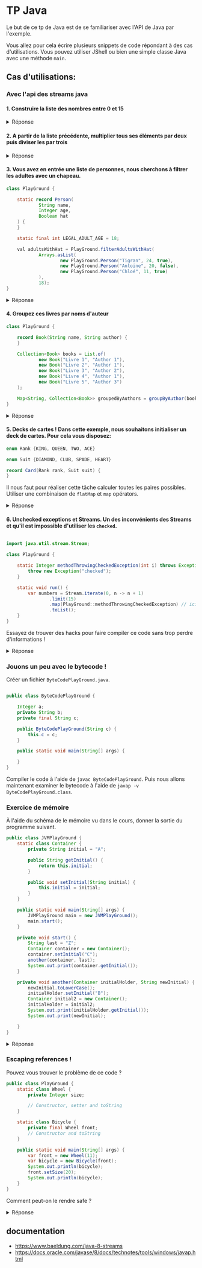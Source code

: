 # TP Java

Le but de ce tp de Java est de se familiariser avec l'API de Java par l'exemple.

Vous allez pour cela écrire plusieurs snippets de code répondant à des cas d'utilisations. Vous pouvez utiliser JShell
ou bien une simple classe Java avec une méthode `main`.

## Cas d'utilisations:

### Avec l'api des streams java

#### 1. Construire la liste des nombres entre 0 et 15

<details> 

<summary> Réponse </summary>

```java

class PlayGround {

    static List<Integer> withListApi() {
        return Arrays.asList(0, 1, 2, 3, 4, 5, 6, 7, 8, 9, 10, 11, 12, 13, 14, 15);
    }

    static List<Integer> withAdvanceStreamApi() {
        return Stream.iterate(0, n -> n + 1)
                .limit(16)
                .toList();
    }
}

```

</details> 

#### 2. A partir de la liste précédente, multiplier tous ses éléments par deux puis diviser les par trois

<details> 

<summary> Réponse </summary>

```java

class PlayGround {

    static List<Integer> withTwoSteps() {
        return Stream.iterate(0, n -> n + 1)
                .limit(16)
                .map(n -> n * 2)
                .map(n -> n / 3)
                .toList();
    }

    // Little trick here, it does not change performance wise, since streams are lazy

    static List<Integer> withOneStep() {
        return Stream.iterate(0, n -> n + 1)
                .limit(16)
                .map(PlayGround::computation)
                .toList();
    }


    static Integer computation(Integer n) {
        return n * 2 / 3;
    }
}

```

</details> 

#### 3. Vous avez en entrée une liste de personnes, nous cherchons à filtrer les adultes avec un chapeau.

```java
class PlayGround {

    static record Person(
            String name,
            Integer age,
            Boolean hat
    ) {
    }

    static final int LEGAL_ADULT_AGE = 18;

    val adultsWithHat = PlayGround.filterAdultsWithHat(
            Arrays.asList(
                    new PlayGround.Person("Tigran", 24, true),
                    new PlayGround.Person("Antoine", 20, false),
                    new PlayGround.Person("Chloé", 11, true)
            ),
            18);
}
```

<details> 

<summary> Réponse </summary>

```java

class PlayGround {

    record Person(String name, Integer age, Boolean hat) {
    }

    static final int LEGAL_ADULT_AGE = 18;

    static Collection<String> filterAdultsWithHat(Collection<Person> persons, int legalAdultAge) {
        return persons
                .stream()
                .filter(person -> person.age >= legalAdultAge)
                .filter(person -> person.hat)
                .map(Person::name)
                .toList();

    }


}

```

</details> 

#### 4. Groupez ces livres par noms d'auteur

```java
class PlayGround {

    record Book(String name, String author) {
    }

    Collection<Book> books = List.of(
            new Book("Livre 1", "Author 1"),
            new Book("Livre 2", "Author 1"),
            new Book("Livre 3", "Author 2"),
            new Book("Livre 4", "Author 1"),
            new Book("Livre 5", "Author 3")
    );

    Map<String, Collection<Book>> groupedByAuthors = groupByAuthor(books);
}
```

<details> 

<summary> Réponse </summary>

```java

class PlayGround {

    static groupByAuthor(Collection<Book> books) {
        return books.stream()
                .collect(Collectors.groupingBy(Book::author));
    }

}

```

</details> 

#### 5. Decks de cartes ! Dans cette exemple, nous souhaitons initialiser un deck de cartes. Pour cela vous disposez:

```java
enum Rank {KING, QUEEN, TWO, ACE}

enum Suit {DIAMOND, CLUB, SPADE, HEART}

record Card(Rank rank, Suit suit) {
}
```

Il nous faut pour réaliser cette tâche calculer toutes les paires possibles. Utiliser une combinaison de `flatMap`
et `map` opérators.

<details> 

<summary> Réponse </summary>

```java

import java.util.Collection;
import java.util.stream.Stream;

class PlayGround {

    enum Rank {KING, QUEEN, TWO, ACE}

    enum Suit {DIAMOND, CLUB, SPADE, HEART}

    record Card(Rank rank, Suit suit) {
    }

    static Collection<Card> newDeck() {
        return Stream.of(Suit.values())
                .flatMap(suit -> Stream.of(Rank.values())
                        .map(rank -> new Card(rank, suit))
                )
                .toList();
    }
}

```

</details> 

#### 6. Unchecked exceptions et Streams. Un des inconvénients des Streams et qu'il est impossible d'utiliser les `checked`.

```java

import java.util.stream.Stream;

class PlayGround {

    static Integer methodThrowingCheckedException(int i) throws Exception {
        throw new Exception("checked");
    }

    static void run() {
        var numbers = Stream.iterate(0, n -> n + 1)
                .limit(15)
                .map(PlayGround::methodThrowingCheckedException) // ici le code ne compile pas
                .toList();
    }
}

```

Essayez de trouver des hacks pour faire compiler ce code sans trop perdre d'informations !

<details> 

<summary> Réponse </summary>

```java

import java.util.Collection;
import java.util.Optional;
import java.util.stream.Stream;

class PlayGround {

    static Integer methodThrowingCheckedException(int i) throws Exception {
        throw new Exception("checked");
    }

    static void run() {
        // Solution 1
        var numbers = Stream.iterate(0, n -> n + 1)
                .limit(15)
                .map(i -> {
                    try {
                        return PlayGround.methodThrowingCheckedException(i);
                    } catch (Exception e) {
                        // handle here, but the issue is, what to return :/ 
                        // we could transform into a Runtime but meeh
                    }
                })
                .toList();

        // Solution 2 
        var numbers = Stream.iterate(0, n -> n + 1)
                .limit(15)
                .map(i -> {
                    try {
                        return Optional.of(PlayGround.methodThrowingCheckedException(i));
                    } catch (Exception e) {
                        return Optional.empty(); // Not bad, but we loose some information, logging could be enough tho
                    }
                })
                .filter(Optional::isPresent)
                .toList();


        // Solution 3 using FP
        var numbers = Stream.iterate(0, n -> n + 1)
                .limit(15)
                .map(PlayGround::methodWrapped) // Here it compiles ! And we do not loose information, FP is wonderful :-)
                .toList();


    }

    // For the example to be a Monad, we would need to add function like `flatMap`, `map`, `filter` 
    // and verify the three lows, but well you got what we want to do :p
    interface Either<L, R> extends Iterable<R> {

        static <L, R> Either<L, R> right(R right) {
            return new Right<>(right);
        }

        static <L, R> Either<L, R> left(L left) {
            return new Left<>(left);
        }

        boolean isLeft();

        L getLeft();

        boolean isRight();

        R getRight();

        final class Right<L, R> implements Either<L, R> {
            private final R value;

            private Right(R right) {
                this.value = right;
            }
            // complete implementation
        }

        final class Left<L, R> implements Either<L, R> {
            private final L value;

            private Left(L left) {
                this.value = left;
            }
            // complete implementation
        }

    }


}

```

Un peu plus de lecture pour une solution plus javaesque : https://stackoverflow.com/a/27644392
</details> 

### Jouons un peu avec le bytecode !

Créer un fichier `ByteCodePlayGround.java`.

```java

public class ByteCodePlayGround {

    Integer a;
    private String b;
    private final String c;

    public ByteCodePlayGround(String c) {
        this.c = c;
    }

    public static void main(String[] args) {

    }
}
```

Compiler le code à l'aide de `javac ByteCodePlayGround`. Puis nous allons maintenant examiner le bytecode à l'aide
de `javap -v ByteCodePlayGround.class`.

### Exercice de mémoire

À l'aide du schéma de le mémoire vu dans le cours, donner la sortie du programme suivant.

```java
public class JVMPlayGround {
    static class Container {
        private String initial = "A";

        public String getInitial() {
            return this.initial;
        }

        public void setInitial(String initial) {
            this.initial = initial;
        }
    }

    public static void main(String[] args) {
        JVMPlayGround main = new JVMPlayGround();
        main.start();
    }

    private void start() {
        String last = "Z";
        Container container = new Container();
        container.setInitial("C");
        another(container, last);
        System.out.print(container.getInitial());
    }

    private void another(Container initialHolder, String newInitial) {
        newInitial.toLowerCase();
        initialHolder.setInitial("B");
        Container initial2 = new Container();
        initialHolder = initial2;
        System.out.print(initialHolder.getInitial());
        System.out.print(newInitial);

    }
}

```

<details>

<summary>Réponse</summary>

<h4>Predication of the outcome</h4>

Le tableau se lit du bas vers le haut pour garder le "stack".

```
scope      | stack          | heap                   
-----------|----------------|------------------------
(another)> | initial2      -|-> Container() -> "A"   
           |                |   ^
(another)> | newInitial    -|---|------------------| 
(another)> | initialHolder -|---|                  | 
(another)> | container     -|-> Container() -> "B" | 
(start)>   | last          -|-> "Z" <------------- | 
(main)>    | main          -|-> Main()               
```

First print: "A"

2nd print: "Z"

3rd print: "B"
</details>

### Escaping references !

Pouvez vous trouver le problème de ce code ?

```java
public class PlayGround {
    static class Wheel {
        private Integer size;

        // Constructor, setter and toString
    }

    static class Bicycle {
        private final Wheel front;
        // Constructor and toString
    }

    public static void main(String[] args) {
        var front = new Wheel(11);
        var bicycle = new Bicycle(front);
        System.out.println(bicycle);
        front.setSize(20);
        System.out.println(bicycle);
    }
}

```

Comment peut-on le rendre safe ? 

<details>
    
<summary>Réponse</summary>

```java
public class PlayGround {
    static class Wheel {
        private Integer size;

        // Constructor, setter and toString
    }

    static class Bicycle {
        private final Wheel front;
        
        Bicycle(Wheel front) {
            this.front = new Wheel(front.size);
        }
        // Constructor and toString
    }

    public static void main(String[] args) {
        var front = new Wheel(11);
        var bicycle = new Bicycle(front);
        System.out.println(bicycle);
        front.setSize(20);
        System.out.println(bicycle);
    }
}
```
</details>

## documentation

- https://www.baeldung.com/java-8-streams
- https://docs.oracle.com/javase/8/docs/technotes/tools/windows/javap.html
